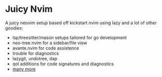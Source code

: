 # Juicy Nvim

A juicy neovim setup based off kickstart.nvim using lazy and a lot of other goodies:

* lsp/treesitter/mason setups tailored for go development
* neo-tree.nvim for a sidebar/file view
* avante.nvim for code assistence
* trouble for diagnostics
* lazygit, undotree, dap
* qol additions for code signatures and diagnostics
* [many more](./lua/plugins/)
